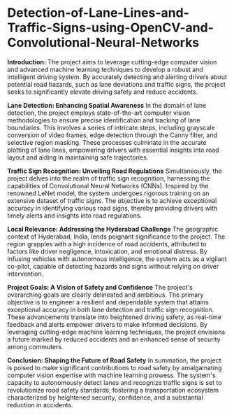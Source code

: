# Detection-of-Lane-Lines-and-Traffic-Signs-using-OpenCV-and-Convolutional-Neural-Networks

**Introduction:**
The project aims to leverage cutting-edge computer vision and advanced machine learning techniques to develop a robust and intelligent driving system. By accurately detecting and alerting drivers about potential road hazards, such as lane deviations and traffic signs, the project seeks to significantly elevate driving safety and reduce accidents.

**Lane Detection: Enhancing Spatial Awareness**
In the domain of lane detection, the project employs state-of-the-art computer vision methodologies to ensure precise identification and tracking of lane boundaries. This involves a series of intricate steps, including grayscale conversion of video frames, edge detection through the Canny filter, and selective region masking. These processes culminate in the accurate plotting of lane lines, empowering drivers with essential insights into road layout and aiding in maintaining safe trajectories.

**Traffic Sign Recognition: Unveiling Road Regulations**
Simultaneously, the project delves into the realm of traffic sign recognition, harnessing the capabilities of Convolutional Neural Networks (CNNs). Inspired by the renowned LeNet model, the system undergoes rigorous training on an extensive dataset of traffic signs. The objective is to achieve exceptional accuracy in identifying various road signs, thereby providing drivers with timely alerts and insights into road regulations.

**Local Relevance: Addressing the Hyderabad Challenge**
The geographic context of Hyderabad, India, lends poignant significance to the project. The region grapples with a high incidence of road accidents, attributed to factors like driver negligence, intoxication, and emotional distress. By infusing vehicles with autonomous intelligence, the system acts as a vigilant co-pilot, capable of detecting hazards and signs without relying on driver intervention.

**Project Goals: A Vision of Safety and Confidence**
The project's overarching goals are clearly delineated and ambitious. The primary objective is to engineer a resilient and dependable system that attains exceptional accuracy in both lane detection and traffic sign recognition. These advancements translate into heightened driving safety, as real-time feedback and alerts empower drivers to make informed decisions. By leveraging cutting-edge machine learning techniques, the project envisions a future marked by reduced accidents and an enhanced sense of security among commuters.

**Conclusion: Shaping the Future of Road Safety**
In summation, the project is poised to make significant contributions to road safety by amalgamating computer vision expertise with machine learning prowess. The system's capacity to autonomously detect lanes and recognize traffic signs is set to revolutionize road safety standards, fostering a transportation ecosystem characterized by heightened security, confidence, and a substantial reduction in accidents.




